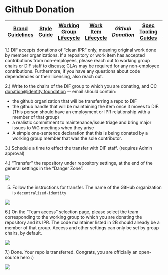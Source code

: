 # Github Donation

|[Brand Guidelines](brand-guidelines.md)|[Style Guide](style-guide.md)|[Working Group Lifecycle](working-group-lifecycle.md)|[Work Item Lifecycle](work-item-lifecycle.md)|*Github Donation*|[Spec Tooling Guides](spec-tooling-guides.md)|[Code of Conduct](code-of-conduct.md)|
|---|---|---|---|---|---|---|

1.) DIF accepts donations of “clean IPR” only, meaning original work done by member organizations. If a repository or work item has accepted contributions from non-employees, please reach out to working group chairs or DIF staff to discuss; CLAs may be required for any non-employee contributions. Furthermore, if you have any questions about code dependencies or their licensing, also reach out.

2.) Write to the chairs of the DIF group to which you are donating, and CC donation@identity.foundation -- email should contain:
- the github organization that will be transferring a repo to DIF
- the github handle that will be maintaining the item once it moves to DIF. (This person should have an employment or IPR relationship with a member of that group)
- a realistic commitment to maintenance/issue triage and bring major issues to WG meetings when they arise
- A simple one-sentence declaration that this is being donated by a working group member that was the sole contributor. 

3.) Schedule a time to effect the transfer with DIF staff. (requires Admin approval) 

4.) “Transfer” the repository under repository settings, at the end of the general settings in the “Danger Zone”. 

![](https://i.imgur.com/AHSXz67.png)

5. Follow the instructions for transfer. The name of the GitHub organization is `decentralized-identity`

![](https://i.imgur.com/DEJl2tF.png)

6.) On the “Team access” selection page, please select the team corresponding to the working group to which you are donating the repository and its IPR. The code maintainer listed in 2B should already be a member of that group. Access and other settings can only be set by group chairs, by default.

![](https://i.imgur.com/gkswV3A.png)

7.) Done. Your repo is transferred. Congrats, you are officially an open-source hero :) 

![](https://i.imgur.com/QJyUaHx.png)

